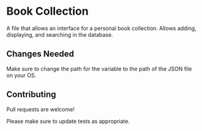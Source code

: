 
# Book Collection

A file that allows an interface for a personal book collection.
Allows adding, displaying, and searching in the database.

## Changes Needed

Make sure to change the path for the variable <!-- filename --> to the path of the JSON file on your OS.

## Contributing

Pull requests are welcome! 

Please make sure to update tests as appropriate.